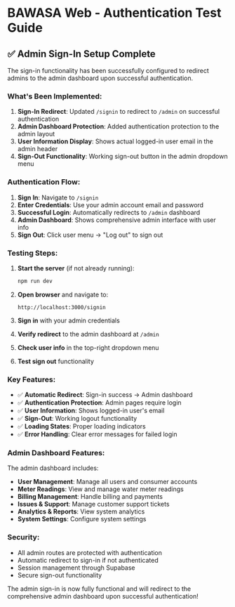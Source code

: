 # BAWASA Web - Authentication Test Guide

## ✅ **Admin Sign-In Setup Complete**

The sign-in functionality has been successfully configured to redirect admins to the admin dashboard upon successful authentication.

### **What's Been Implemented:**

1. **Sign-In Redirect**: Updated `/signin` to redirect to `/admin` on successful authentication
2. **Admin Dashboard Protection**: Added authentication protection to the admin layout
3. **User Information Display**: Shows actual logged-in user email in the admin header
4. **Sign-Out Functionality**: Working sign-out button in the admin dropdown menu

### **Authentication Flow:**

1. **Sign In**: Navigate to `/signin`
2. **Enter Credentials**: Use your admin account email and password
3. **Successful Login**: Automatically redirects to `/admin` dashboard
4. **Admin Dashboard**: Shows comprehensive admin interface with user info
5. **Sign Out**: Click user menu → "Log out" to sign out

### **Testing Steps:**

1. **Start the server** (if not already running):

   ```bash
   npm run dev
   ```

2. **Open browser** and navigate to:

   ```
   http://localhost:3000/signin
   ```

3. **Sign in** with your admin credentials

4. **Verify redirect** to the admin dashboard at `/admin`

5. **Check user info** in the top-right dropdown menu

6. **Test sign out** functionality

### **Key Features:**

- ✅ **Automatic Redirect**: Sign-in success → Admin dashboard
- ✅ **Authentication Protection**: Admin pages require login
- ✅ **User Information**: Shows logged-in user's email
- ✅ **Sign-Out**: Working logout functionality
- ✅ **Loading States**: Proper loading indicators
- ✅ **Error Handling**: Clear error messages for failed login

### **Admin Dashboard Features:**

The admin dashboard includes:

- **User Management**: Manage all users and consumer accounts
- **Meter Readings**: View and manage water meter readings
- **Billing Management**: Handle billing and payments
- **Issues & Support**: Manage customer support tickets
- **Analytics & Reports**: View system analytics
- **System Settings**: Configure system settings

### **Security:**

- All admin routes are protected with authentication
- Automatic redirect to sign-in if not authenticated
- Session management through Supabase
- Secure sign-out functionality

The admin sign-in is now fully functional and will redirect to the comprehensive admin dashboard upon successful authentication!
